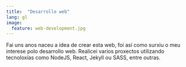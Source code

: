 ```yaml
---
title:  "Desarrollo web"
lang: gl
image:
  feature: web-development.jpg
---
```


Fai uns anos naceu a idea de crear esta web, foi así como surxiu o meu interese
polo desarrollo web. Realicei varios proxectos utilizando tecnoloxías como
NodeJS, React, Jekyll ou SASS, entre outras.
